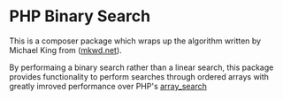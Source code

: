 PHP Binary Search
=================

This is a composer package which wraps up the algorithm written by Michael King from ([mkwd.net](http://mkwd.net)).

By performaing a binary search rather than a linear search, this package provides functionality to perform searches through ordered arrays with greatly imroved performance over PHP's [array_search](http://php.net/manual/en/function.array-search.php)
